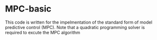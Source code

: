 # MPC-basic
This code is written for the impelmentation of the standard form of model predictive control (MPC). Note that a quadratic programming solver is required to excute the MPC algorithm
